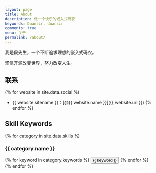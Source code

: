 ```yaml
---
layout: page
title: About
description: 做一个快乐的嵌入式码农
keywords: Duansir, duansir
comments: true
menu: 关于
permalink: /about/
---
```


我是段先生，一个不断追求理想的嵌入式码农。

坚信开源改变世界，努力改变人生。

## 联系

{% for website in site.data.social %}
* {{ website.sitename }}：[@{{ website.name }}]({{ website.url }})
{% endfor %}

## Skill Keywords

{% for category in site.data.skills %}
### {{ category.name }}
<div class="btn-inline">
{% for keyword in category.keywords %}
<button class="btn btn-outline" type="button">{{ keyword }}</button>
{% endfor %}
</div>
{% endfor %}
